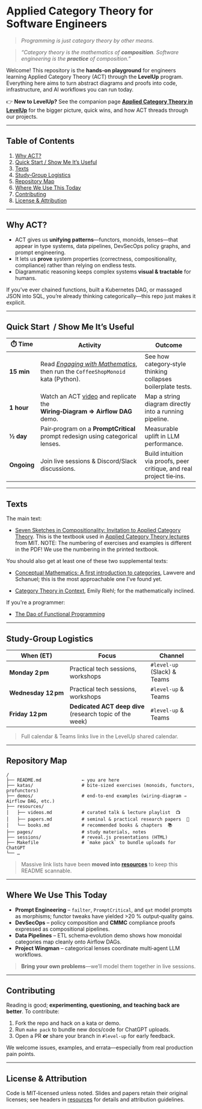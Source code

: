 # Applied Category Theory for Software Engineers

> *Programming is just category theory by other means.*

> *“Category theory is the mathematics of **composition**.  Software engineering is the **practice** of composition.”*

Welcome!  This repository is the **hands‑on playground** for engineers learning Applied Category Theory (ACT) through the **LevelUp** program.  Everything here aims to turn abstract diagrams and proofs into code, infrastructure, and AI workflows you can run today.

👉 **New to LevelUp?** See the companion page **[Applied Category Theory in LevelUp](https://github.com/ATALLC/LevelUp/blob/master/pages/applied-category-theory-in-levelup.md)** for the bigger picture, quick wins, and how ACT threads through our projects.

---

## Table of Contents

1. [Why ACT?](#why-act)
2. [Quick Start / Show Me It’s Useful](#quick-start--show-me-its-useful)
3. [Texts](#texts)
4. [Study‑Group Logistics](#study-group-logistics)
5. [Repository Map](#repository-map)
6. [Where We Use This Today](#where-we-use-this-today)
7. [Contributing](#contributing)
8. [License & Attribution](#license--attribution)

---

## Why ACT?

* ACT gives us **unifying patterns**—functors, monoids, lenses—that appear in type systems, data pipelines, DevSecOps policy graphs, and prompt engineering.
* It lets us **prove** system properties (correctness, compositionality, compliance) rather than relying on endless tests.
* Diagrammatic reasoning keeps complex systems **visual & tractable** for humans.

If you’ve ever chained functions, built a Kubernetes DAG, or massaged JSON into SQL, you’re already thinking categorically—this repo just makes it explicit.

---

## Quick Start  / Show Me It’s Useful

| ⏱️ Time     | Activity                                                                                                                           | Outcome                                                              |
| ----------- | ---------------------------------------------------------------------------------------------------------------------------------- | -------------------------------------------------------------------- |
| **15 min**  | Read [*Engaging with Mathematics*](./resources/engaging-with-mathematics.md), then run the `CoffeeShopMonoid` kata (Python).                        | See how category‑style thinking collapses boilerplate tests.         |
| **1 hour**  | Watch an ACT [video](./resources/videos.md) and replicate the **Wiring‑Diagram ⇒ Airflow DAG** demo. | Map a string diagram directly into a running pipeline.               |
| **½ day**   | Pair‑program on a **PromptCritical** prompt redesign using categorical lenses.                                                     | Measurable uplift in LLM performance.                                |
| **Ongoing** | Join live sessions & Discord/Slack discussions.                                                                                    | Build intuition via proofs, peer critique, and real project tie‑ins. |

---

## Texts

The main text:

   * [Seven Sketches in Compositionality: Invitation to Applied Category Theory](https://arxiv.org/pdf/1803.05316.pdf).
     This is the textbook used in [Applied Category Theory lectures](https://www.youtube.com/watch?v=UusLtx9fIjs&t=525s&index=2&list=PLhgq-BqyZ7i5lOqOqqRiS0U5SwTmPpHQ5) from MIT.
     NOTE: The numbering of exercises and examples is different in the PDF!
     We use the numbering in the printed textbook.

You should also get at least one of these two supplemental texts:

  * [Conceptual Mathematics: A first introduction to categories](https://www.amazon.com/Conceptual-Mathematics-First-Introduction-Categories/dp/052171916X), Lawvere and
    Schanuel; this is the most approachable one I've found yet.

  * [Category Theory in Context](http://www.math.jhu.edu/~eriehl/context.pdf), Emily Riehl; for the mathematically inclined.


If you're a programmer:
   * [The Dao of Functional Programming](https://github.com/BartoszMilewski/Publications/blob/master/TheDaoOfFP/DaoFP.pdf)

---

## Study‑Group Logistics

| When (ET)           | Focus                                                    | Channel                       |
| ------------------- | -------------------------------------------------------- | ----------------------------- |
| **Monday 2 pm**     | Practical tech sessions, workshops                          | `#level-up` (Slack) & Teams |
| **Wednesday 12 pm** | Practical tech sessions, workshops                          | `#level-up` & Teams         |
| **Friday 12 pm**    | **Dedicated ACT deep dive** (research topic of the week) | `#level-up` & Teams         |

> Full calendar & Teams links live in the LevelUp shared calendar.

---

## Repository Map

```
/
├── README.md               ← you are here
├── katas/                  # bite‑sized exercises (monoids, functors, profunctors)
├── demos/                  # end‑to‑end examples (wiring‑diagram ⇒ Airflow DAG, etc.)
├── resources/
│   ├── videos.md           # curated talk & lecture playlist  📺
│   ├── papers.md           # seminal & practical research papers  📄
│   └── books.md            # recommended books & chapters  📚
├── pages/                  # study materials, notes
├── sessions/               # reveal.js presentations (HTML)
├── Makefile                # `make pack` to bundle uploads for ChatGPT
└── …
```

> Massive link lists have been **moved into [resources](./resources)** to keep this README scannable.

---

## Where We Use This Today

* **Prompt Engineering** – `failter`, `PromptCritical`, and `qat` model prompts as morphisms; functor tweaks have yielded >20 % output‑quality gains.
* **DevSecOps** – policy composition and **CMMC** compliance proofs expressed as compositional pipelines.
* **Data Pipelines** – ETL schema‑evolution demo shows how monoidal categories map cleanly onto Airflow DAGs.
* **Project Wingman** – categorical lenses coordinate multi‑agent LLM workflows.

> **Bring your own problems**—we’ll model them together in live sessions.

---

## Contributing

Reading is good; **experimenting, questioning, and teaching back are better**.  To contribute:

1. Fork the repo and hack on a kata or demo.
2. Run `make pack` to bundle new docs/code for ChatGPT uploads.
3. Open a PR **or** share your branch in `#level-up` for early feedback.

We welcome issues, examples, and errata—especially from real production pain points.

---

## License & Attribution

Code is MIT‑licensed unless noted.  Slides and papers retain their original licenses; see headers in [resources](resources) for details and attribution guidelines.
